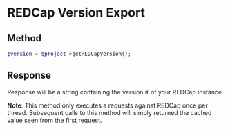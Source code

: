 # REDCap Version Export

## Method
```php
$version = $project->getREDCapVersion();
```

## Response

Response will be a string containing the version \# of your REDCap instance.

**Note**: This method only executes a requests against REDCap once per thread.  Subsequent calls
to this method will simply returned the cached value seen from the first request.